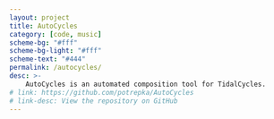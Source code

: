 ```yaml
---
layout: project
title: AutoCycles
category: [code, music]
scheme-bg: "#fff"
scheme-bg-light: "#fff"
scheme-text: "#444"
permalink: /autocycles/
desc: >-
    AutoCycles is an automated composition tool for TidalCycles.
# link: https://github.com/potrepka/AutoCycles
# link-desc: View the repository on GitHub
---
```

